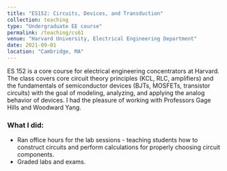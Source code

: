 ```yaml
---
title: "ES152: Circuits, Devices, and Transduction"
collection: teaching
type: "Undergraduate EE course"
permalink: /teaching/cs61
venue: "Harvard University, Electrical Engineering Department"
date: 2021-09-01
location: "Cambridge, MA"
---
```


ES 152 is a core course for electrical engineering concentrators at Harvard. The class covers core circuit theory principles (KCL, RLC, amplifiers) and the fundamentals of semiconductor devices (BJTs, MOSFETs, transistor circuits) with the goal of modeling, analyzing, and applying the analog behavior of devices. I had the pleasure of working with Professors Gage Hills and Woodward Yang.

### What I did:
* Ran office hours for the lab sessions - teaching students how to construct circuits and perform calculations for properly choosing circuit components.
* Graded labs and exams.
